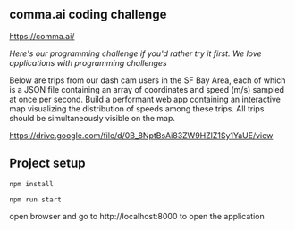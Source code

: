 ## comma.ai coding challenge

https://comma.ai/

*Here's our programming challenge if you'd rather try it first. We love applications with programming challenges*

Below are trips from our dash cam users in the SF Bay Area, each of which is a JSON file containing an array of coordinates and speed (m/s) sampled at once per second. Build a performant web app containing an interactive map visualizing the distribution of speeds among these trips. All trips should be simultaneously visible on the map.

https://drive.google.com/file/d/0B_8NptBsAi83ZW9HZlZ1Sy1YaUE/view

## Project setup

```
npm install
```

```
npm run start
```

open browser and go to http://localhost:8000 to open the application